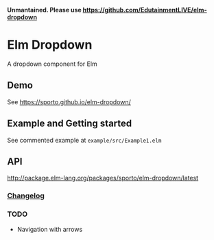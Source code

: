 **Unmantained. Please use https://github.com/EdutainmentLIVE/elm-dropdown**

# Elm Dropdown

A dropdown component for Elm

## Demo

See https://sporto.github.io/elm-dropdown/

## Example and Getting started

See commented example at `example/src/Example1.elm`

## API

<http://package.elm-lang.org/packages/sporto/elm-dropdown/latest>

### [Changelog](./CHANGELOG.md)

### TODO

- Navigation with arrows

